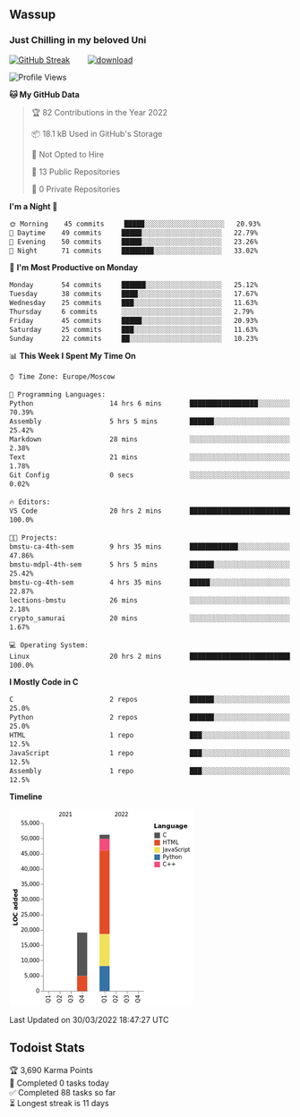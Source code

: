 ## Wassup 
### Just Chilling in my beloved Uni 

<!--
-->

[![GitHub Streak](http://github-readme-streak-stats.herokuapp.com?user=archeoss&theme=shades-of-purple&hide_border=true&date_format=j%20M%5B%20Y%5D)](https://git.io/streak-stats)&nbsp;&nbsp;&nbsp;&nbsp;&nbsp;&nbsp;&nbsp;&nbsp;[![download](https://user-images.githubusercontent.com/68448737/147796309-d8b65b1d-4dde-40d9-b03a-2b42aaa6cd43.jpeg)
](https://bmstu.ru/)

<!--START_SECTION:waka-->
![Profile Views](http://img.shields.io/badge/Profile%20Views-14-blue)

**🐱 My GitHub Data** 

> 🏆 82 Contributions in the Year 2022
 > 
> 📦 18.1 kB Used in GitHub's Storage 
 > 
> 🚫 Not Opted to Hire
 > 
> 📜 13 Public Repositories 
 > 
> 🔑 0 Private Repositories  
 > 
**I'm a Night 🦉** 

```text
🌞 Morning    45 commits     █████░░░░░░░░░░░░░░░░░░░░   20.93% 
🌆 Daytime    49 commits     █████░░░░░░░░░░░░░░░░░░░░   22.79% 
🌃 Evening    50 commits     █████░░░░░░░░░░░░░░░░░░░░   23.26% 
🌙 Night      71 commits     ████████░░░░░░░░░░░░░░░░░   33.02%

```
📅 **I'm Most Productive on Monday** 

```text
Monday       54 commits     ██████░░░░░░░░░░░░░░░░░░░   25.12% 
Tuesday      38 commits     ████░░░░░░░░░░░░░░░░░░░░░   17.67% 
Wednesday    25 commits     ███░░░░░░░░░░░░░░░░░░░░░░   11.63% 
Thursday     6 commits      ░░░░░░░░░░░░░░░░░░░░░░░░░   2.79% 
Friday       45 commits     █████░░░░░░░░░░░░░░░░░░░░   20.93% 
Saturday     25 commits     ███░░░░░░░░░░░░░░░░░░░░░░   11.63% 
Sunday       22 commits     ██░░░░░░░░░░░░░░░░░░░░░░░   10.23%

```


📊 **This Week I Spent My Time On** 

```text
⌚︎ Time Zone: Europe/Moscow

💬 Programming Languages: 
Python                   14 hrs 6 mins       █████████████████░░░░░░░░   70.39% 
Assembly                 5 hrs 5 mins        ██████░░░░░░░░░░░░░░░░░░░   25.42% 
Markdown                 28 mins             ░░░░░░░░░░░░░░░░░░░░░░░░░   2.38% 
Text                     21 mins             ░░░░░░░░░░░░░░░░░░░░░░░░░   1.78% 
Git Config               0 secs              ░░░░░░░░░░░░░░░░░░░░░░░░░   0.02%

🔥 Editors: 
VS Code                  20 hrs 2 mins       █████████████████████████   100.0%

🐱‍💻 Projects: 
bmstu-ca-4th-sem         9 hrs 35 mins       ████████████░░░░░░░░░░░░░   47.86% 
bmstu-mdpl-4th-sem       5 hrs 5 mins        ██████░░░░░░░░░░░░░░░░░░░   25.42% 
bmstu-cg-4th-sem         4 hrs 35 mins       █████░░░░░░░░░░░░░░░░░░░░   22.87% 
lections-bmstu           26 mins             ░░░░░░░░░░░░░░░░░░░░░░░░░   2.18% 
crypto_samurai           20 mins             ░░░░░░░░░░░░░░░░░░░░░░░░░   1.67%

💻 Operating System: 
Linux                    20 hrs 2 mins       █████████████████████████   100.0%

```

**I Mostly Code in C** 

```text
C                        2 repos             ██████░░░░░░░░░░░░░░░░░░░   25.0% 
Python                   2 repos             ██████░░░░░░░░░░░░░░░░░░░   25.0% 
HTML                     1 repo              ███░░░░░░░░░░░░░░░░░░░░░░   12.5% 
JavaScript               1 repo              ███░░░░░░░░░░░░░░░░░░░░░░   12.5% 
Assembly                 1 repo              ███░░░░░░░░░░░░░░░░░░░░░░   12.5%

```


**Timeline**

![Chart not found](https://raw.githubusercontent.com/archeoss/archeoss/master/charts/bar_graph.png) 


 Last Updated on 30/03/2022 18:47:27 UTC
<!--END_SECTION:waka-->

## Todoist Stats

<!-- TODO-IST:START -->
🏆  3,690 Karma Points           
🌸  Completed 0 tasks today           
✅  Completed 88 tasks so far           
⏳  Longest streak is 11 days
<!-- TODO-IST:END -->
